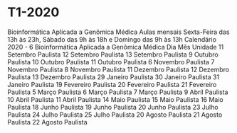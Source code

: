 # T1-2020
Bioinformática Aplicada a Genômica Médica
Aulas mensais
Sexta-Feira das 13h às 23h, Sábado das 9h às 18h e Domingo das 9h às 13h
Calendário 2020 - 6 Bioinformática Aplicada a Genômica Médica
Dia Mês Unidade
11 Setembro Paulista
12 Setembro Paulista
13 Setembro Paulista
9 Outubro Paulista
10 Outubro Paulista
11 Outubro Paulista
6 Novembro Paulista
7 Novembro Paulista
8 Novembro Paulista
11 Dezembro Paulista
12 Dezembro Paulista
13 Dezembro Paulista
29 Janeiro Paulista
30 Janeiro Paulista
31 Janeiro Paulista
19 Fevereiro Paulista
20 Fevereiro Paulista
21 Fevereiro Paulista
5 Março Paulista
6 Março Paulista
7 Março Paulista
9 Abril Paulista
10 Abril Paulista
11 Abril Paulista
14 Maio Paulista
15 Maio Paulista
16 Maio Paulista
18 Junho Paulista
19 Junho Paulista
20 Junho Paulista
23 Julho Paulista
24 Julho Paulista
25 Julho Paulista
20 Agosto Paulista
21 Agosto Paulista
22 Agosto Paulista
